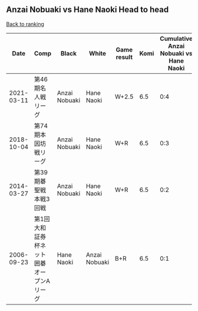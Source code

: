 ## Anzai Nobuaki vs Hane Naoki Head to head

[Back to ranking](../../index.md)




| **Date** | **Comp** | **Black** | **White** | **Game result** | **Komi** | **Cumulative Anzai Nobuaki vs Hane Naoki** | **Anzai Nobuaki streak** | **Hane Naoki streak** | 
| --- | --- | --- | --- | --- | --- | --- | --- | --- |
| 2021-03-11 | 第46期名人戦リーグ | Anzai Nobuaki | Hane Naoki | W+2.5 | 6.5 | 0:4 | 0 | 4 | 
| 2018-10-04 | 第74期本因坊戦リーグ | Anzai Nobuaki | Hane Naoki | W+R | 6.5 | 0:3 | 0 | 3 | 
| 2014-03-27 | 第39期碁聖戦本戦3回戦 | Anzai Nobuaki | Hane Naoki | W+R | 6.5 | 0:2 | 0 | 2 | 
| 2006-09-23 | 第1回大和証券杯ネット囲碁オープンAリーグ | Hane Naoki | Anzai Nobuaki | B+R | 6.5 | 0:1 | 0 | 1 |




